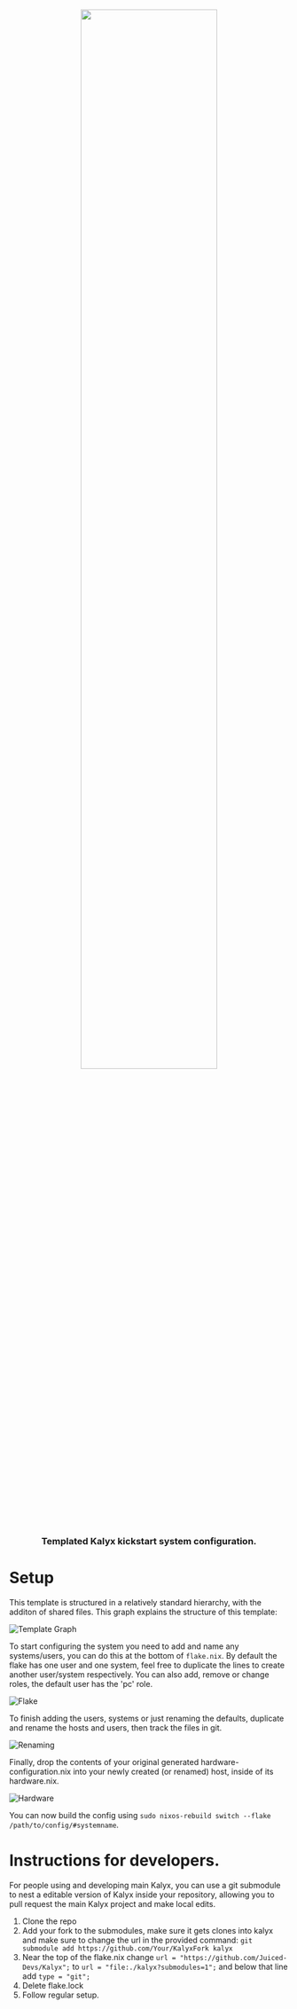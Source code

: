 <a name="readme-top"></a>

<br />
<div align="center">
  <img style="width: 70%;" src="https://github.com/Juiced-Devs/Kalyx-System-Template/assets/44762123/cdffa326-8aa8-4e23-a116-7125b355a938" align="center">

  <h3 align="center">
    Templated Kalyx kickstart system configuration.
  </h3>
</div>

# Setup

This template is structured in a relatively standard hierarchy, with the additon of shared files. This graph explains the structure of this template:

![Template Graph](https://github.com/Juiced-Devs/Kalyx-System-Template/assets/44762123/c65ee856-f2b7-4822-bcba-73cf9e4534cd)

To start configuring the system you need to add and name any systems/users, you can do this at the bottom of ``flake.nix``. By default the flake has one user and one system, feel free to duplicate the lines to create another user/system respectively. You can also add, remove or change roles, the default user has the 'pc' role.

![Flake](https://github.com/Juiced-Devs/Kalyx-System-Template/assets/44762123/fa56d6a8-2730-48dd-b2a1-de57a367fe72)

To finish adding the users, systems or just renaming the defaults, duplicate and rename the hosts and users, then track the files in git.

![Renaming](https://github.com/Juiced-Devs/Kalyx-System-Template/assets/44762123/43693d26-c497-4ca5-9433-be8cee55f5ab)

Finally, drop the contents of your original generated hardware-configuration.nix into your newly created (or renamed) host, inside of its hardware.nix.

![Hardware](https://github.com/Juiced-Devs/Kalyx-System-Template/assets/44762123/1e2b6b5d-5a01-41ea-81c4-422ec8fe5f88)

You can now build the config using ``sudo nixos-rebuild switch --flake /path/to/config/#systemname``.

# Instructions for developers.
For people using and developing main Kalyx, you can use a git submodule to nest a editable version of Kalyx inside your repository, allowing you to pull request the main Kalyx project and make local edits.
1. Clone the repo
2. Add your fork to the submodules, make sure it gets clones into kalyx and make sure to change the url in the provided command: ``git submodule add https://github.com/Your/KalyxFork kalyx``
3. Near the top of the flake.nix change ``url = "https://github.com/Juiced-Devs/Kalyx";`` to ``url = "file:./kalyx?submodules=1";`` and below that line add ``type = "git";``
4. Delete flake.lock
5. Follow regular setup.

